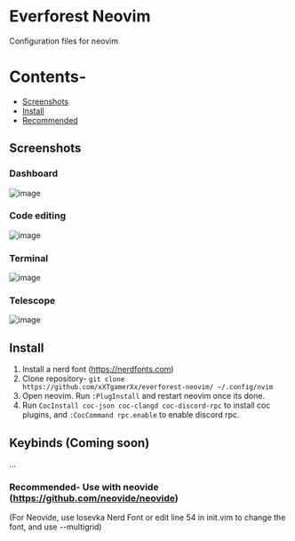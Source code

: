 # Everforest Neovim
Configuration files for neovim
# Contents-
- [Screenshots](https://github.com/xXTgamerXx/everforest-neovim#screenshots)
- [Install](https://github.com/xXTgamerXx/everforest-neovim#install)
- [Recommended](https://github.com/xXTgamerXx/everforest-neovim#recommended--use-with-neovide-httpsgithubcomneovideneovide)
## Screenshots
### Dashboard
![image](https://user-images.githubusercontent.com/72494265/159658793-e879ae02-84a5-49d4-828c-b8b6a285decb.png)
### Code editing
![image](https://user-images.githubusercontent.com/72494265/159658986-a4855ebf-bd7c-4417-9a30-04f7b8d63f3c.png)
### Terminal
![image](https://user-images.githubusercontent.com/72494265/159659305-2a155ba3-dc36-4cbf-a673-137384fa1ab5.png)
### Telescope
![image](https://user-images.githubusercontent.com/72494265/159659777-0c7cca3c-5286-4cf6-a37d-c21b75ad8439.png)

## Install
1. Install a nerd font (https://nerdfonts.com)
2. Clone repository- ```git clone https://github.com/xXTgamerXx/everforest-neovim/ ~/.config/nvim```
3. Open neovim. Run `:PlugInstall` and restart neovim once its done.
4. Run `CocInstall coc-json coc-clangd coc-discord-rpc` to install coc plugins, and `:CocCommand rpc.enable` to enable discord rpc.
## Keybinds (Coming soon)
...
### Recommended- Use with neovide (https://github.com/neovide/neovide)
(For Neovide, use Iosevka Nerd Font or edit line 54 in init.vim to change the font, and use --multigrid)
